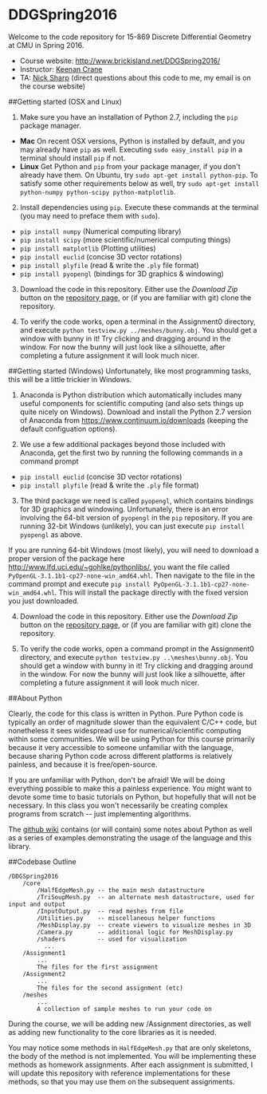 # DDGSpring2016

Welcome to the code repository for 15-869 Discrete Differential Geometry at CMU in Spring 2016.

* Course website: http://www.brickisland.net/DDGSpring2016/
* Instructor: [Keenan Crane](http://www.keenan.is/here)
* TA: [Nick Sharp](http://www.nmwsharp.com) (direct questions about this code to me, my email is on the course website)

##Getting started (OSX and Linux)

1. Make sure you have an installation of Python 2.7, including the `pip` package manager.
  * **Mac** On recent OSX versions, Python is installed by default, and you may already have `pip` as well. Executing `sudo easy_install pip` in a terminal should install `pip` if not.
  * **Linux** Get Python and `pip` from your package manager, if you don't already have them. On Ubuntu, try `sudo apt-get install python-pip`. To satisfy some other requirements below as well, try `sudo apt-get install python-numpy python-scipy python-matplotlib`.

2. Install dependencies using `pip`. Execute these commands at the terminal (you may need to preface them with `sudo`).
  * `pip install numpy` (Numerical computing library)
  * `pip install scipy` (more scientific/numerical computing things)
  * `pip install matplotlib` (Plotting utilities)
  * `pip install euclid` (concise 3D vector rotations)
  * `pip install plyfile` (read & write the `.ply` file format)
  * `pip install pyopengl` (bindings for 3D graphics & windowing)

3. Download the code in this repository. Either use the _Download Zip_ button on the [repository page](https://github.com/nmwsharp/DDGSpring2016), or (if you are familiar with git) clone the repository.

4. To verify the code works, open a terminal in the Assignment0 directory, and execute `python testview.py ../meshes/bunny.obj`. You should get a window with bunny in it! Try clicking and dragging around in the window. For now the bunny will just look like a silhouette, after completing a future assignment it will look much nicer.

##Getting started (Windows)
Unfortunately, like most programming tasks, this will be a little trickier in Windows.

1. Anaconda is Python distribution which automatically includes many useful components for scientific computing (and also sets things up quite nicely on Windows). Download and install the Python 2.7 version of Anaconda from https://www.continuum.io/downloads (keeping the default configuation options).

2. We use a few additional packages beyond those included with Anaconda, get the first two by running the following commands in a command prompt
  * `pip install euclid` (concise 3D vector rotations)
  * `pip install plyfile` (read & write the `.ply` file format)

3. The third package we need is called `pyopengl`, which contains bindings for 3D graphics and windowing. Unfortunately, there is an error involving the 64-bit version of `pyopengl` in the `pip` repository. If you are running 32-bit Windows (unlikely), you can just execute `pip install pyopengl` as above.

  If you are running 64-bit Windows (most likely), you will need to download a proper version of the package here http://www.lfd.uci.edu/~gohlke/pythonlibs/, you want the file called `PyOpenGL-3.1.1b1-cp27-none-win_amd64.whl`. Then navigate to the file in the command prompt and execute `pip install PyOpenGL-3.1.1b1-cp27-none-win_amd64.whl`. This will install the package directly with the fixed version you just downloaded.

4. Download the code in this repository. Either use the _Download Zip_ button on the [repository page](https://github.com/nmwsharp/DDGSpring2016), or (if you are familiar with git) clone the repository.

5. To verify the code works, open a command prompt in the Assignment0 directory, and execute `python testview.py ..\meshes\bunny.obj`. You should get a window with bunny in it! Try clicking and dragging around in the window. For now the bunny will just look like a silhouette, after completing a future assignment it will look much nicer.


##About Python

Clearly, the code for this class is written in Python. Pure Python code is typically an order of magnitude slower than the equivalent C/C++ code, but nonetheless it sees widespread use for numerical/scientific computing within some communities. We will be using Python for this course primarily because it very accessible to someone unfamiliar with the language, because sharing Python code across different platforms is relatively painless, and because it is free/open-source.

If you are unfamiliar with Python, don't be afraid! We will be doing everything possible to make this a painless experience. You might want to devote some time to basic tutorials on Python, but hopefully that will not be necessary. In this class you won't necessarily be creating complex programs from scratch -- just implementing algorithms.

The [github wiki](https://github.com/nmwsharp/DDGSpring2016/wiki) contains (or will contain) some notes about Python as well as a series of examples demonstrating the usage of the language and this library.


##Codebase Outline

```
/DDGSpring2016
    /core
        /HalfEdgeMesh.py -- the main mesh datastructure
        /TriSoupMesh.py  -- an alternate mesh datastructure, used for input and output
        /InputOutput.py  -- read meshes from file
        /Utilities.py    -- miscellaneous helper functions
        /MeshDisplay.py  -- create viewers to visualize meshes in 3D
        /Camera.py       -- additional logic for MeshDisplay.py
        /shaders         -- used for visualization
          ...
    /Assignment1
        ...
        The files for the first assignment
    /Assignment2
        ...
        The files for the second assignment (etc)
    /meshes
        ...
        A collection of sample meshes to run your code on
```

During the course, we will be adding new /Assignment directories, as well as adding new functionality to the core libraries as it is needed.

You may notice some methods in `HalfEdgeMesh.py` that are only skeletons, the body of the method is not implemented. You will be implementing these methods as homework assignments. After each assignment is submitted, I will update this repository with reference implementations for these methods, so that you may use them on the subsequent assignments.
